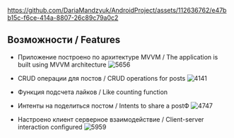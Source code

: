 
https://github.com/DariaMandzyuk/AndroidProject/assets/112636762/e47bb15c-f6ce-414a-8807-26c89c79a0c2

## Возможности / Features

- Приложение построено по архитектуре MVVM / The application is built using MVVM architecture
![5656](https://github.com/DariaMandzyuk/AndroidProject/assets/112636762/71886e89-946e-4f6b-9995-382ebf6ebfa8)

- CRUD операции для постов / CRUD operations for posts
![4141](https://github.com/DariaMandzyuk/AndroidProject/assets/112636762/e1c92f22-1dec-448c-a26d-dfa7a3ed8016)

- Функция подсчета лайков / Like counting function

- Интенты на поделиться постом / Intents to share a postФ
![4747](https://github.com/DariaMandzyuk/AndroidProject/assets/112636762/77927347-bb52-4015-9d99-4df2f0f03b17)

- Настроено клиент серверное взаимодействие / Client-server interaction configured
![5959](https://github.com/DariaMandzyuk/AndroidProject/assets/112636762/80972d35-2443-45ac-a820-94c263b8eb1c)


